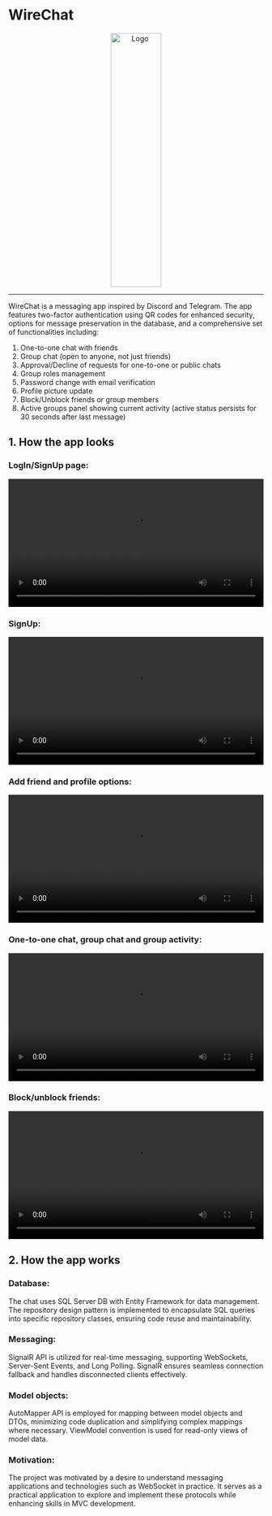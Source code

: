 # WireChat

<p align="center">
  <img src="https://user-images.githubusercontent.com/97282923/181274131-ba383de9-e9ef-4da0-9ab4-043d496c2497.png" alt="Logo" width="100" height="500">
</p>

---

WireChat is a messaging app inspired by Discord and Telegram. The app features two-factor authentication using QR codes for enhanced security, options for message preservation in the database, and a comprehensive set of functionalities including:

1. One-to-one chat with friends
2. Group chat (open to anyone, not just friends)
3. Approval/Decline of requests for one-to-one or public chats
4. Group roles management
5. Password change with email verification
6. Profile picture update
7. Block/Unblock friends or group members
8. Active groups panel showing current activity (active status persists for 30 seconds after last message)

## 1. How the app looks

### LogIn/SignUp page:
<p align="center">
  <video width="100%" controls>
    <source src="https://user-images.githubusercontent.com/97282923/181248953-7a14d2e3-c223-4f32-9bf3-8be83bd8c776.mp4" type="video/mp4">
    Your browser does not support the video tag.
  </video>
</p>

### SignUp:
<p align="center">
  <video width="100%" controls>
    <source src="https://user-images.githubusercontent.com/97282923/181251218-10552b50-5cbb-473e-8e2e-2b35949ca0e0.mp4" type="video/mp4">
    Your browser does not support the video tag.
  </video>
</p>

### Add friend and profile options:
<p align="center">
  <video width="100%" controls>
    <source src="https://user-images.githubusercontent.com/97282923/181248914-334689c1-2911-4376-a974-41e92f344670.mp4" type="video/mp4">
    Your browser does not support the video tag.
  </video>
</p>

### One-to-one chat, group chat and group activity:
<p align="center">
  <video width="100%" controls>
    <source src="https://user-images.githubusercontent.com/97282923/181253929-b0cc4002-96a2-49b1-b7aa-69b54b11cef7.mp4" type="video/mp4">
    Your browser does not support the video tag.
  </video>
</p>

### Block/unblock friends:
<p align="center">
  <video width="100%" controls>
    <source src="https://user-images.githubusercontent.com/97282923/181256345-754f677f-d5f9-4a22-9475-4529cbfe0bf4.mp4" type="video/mp4">
    Your browser does not support the video tag.
  </video>
</p>

## 2. How the app works

### Database:
The chat uses SQL Server DB with Entity Framework for data management. The repository design pattern is implemented to encapsulate SQL queries into specific repository classes, ensuring code reuse and maintainability.

### Messaging:
SignalR API is utilized for real-time messaging, supporting WebSockets, Server-Sent Events, and Long Polling. SignalR ensures seamless connection fallback and handles disconnected clients effectively.

### Model objects:
AutoMapper API is employed for mapping between model objects and DTOs, minimizing code duplication and simplifying complex mappings where necessary. ViewModel convention is used for read-only views of model data.

### Motivation:
The project was motivated by a desire to understand messaging applications and technologies such as WebSocket in practice. It serves as a practical application to explore and implement these protocols while enhancing skills in MVC development.
